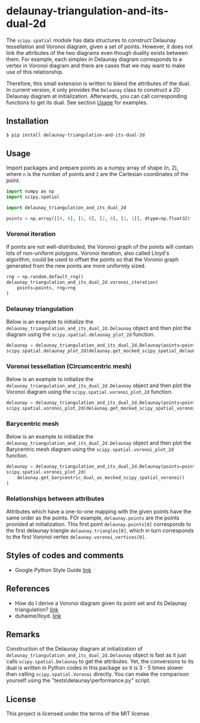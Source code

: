 # delaunay-triangulation-and-its-dual-2d

The `scipy.spatial` module has data structures to construct Delaunay tessellation and Voronoi diagram, given a set of points. However, it does not link the attributes of the two diagrams even though duality exists between them. For example, each simplex in Delaunay diagram corresponds to a vertex in Voronoi diagram and there are cases that we may want to make use of this relationship.

Therefore, this small extension is written to blend the attributes of the dual. In current version, it only provides the `Delaunay` class to construct a 2D Delaunay diagram at initialization. Afterwards, you can call corresponding functions to get its dual. See section [Usage](#usage) for examples.

## Installation
```bash
$ pip install delaunay-triangulation-and-its-dual-2d
```

## Usage

Import packages and prepare points as a numpy array of shape (n, 2), where `n` is the number of points and `2` are the Cartesian coordinates of the point.

```python
import numpy as np
import scipy.spatial

import delaunay_triangulation_and_its_dual_2d

points = np.array([[0, 0], [1, 0], [2, 0], [1, 1]], dtype=np.float32)
```

### Voronoi iteration

If points are not well-distributed, the Voronoi graph of the points will contain lots of non-uniform polygons. Voronoi iteration, also called Lloyd's algorithm, could be used to offset the points so that the Voronoi graph generated from the new points are more uniformly sized.

```python
rng = np.random.default_rng()
delaunay_triangulation_and_its_dual_2d.voronoi_iteration(
    points=points, rng=rng
)
```

### Delaunay triangulation

Below is an example to initialize the `delaunay_triangulation_and_its_dual_2d.Delaunay` object and then plot the diagram using the `scipy.spatial.delaunay_plot_2d` function.

```python
delaunay = delaunay_triangulation_and_its_dual_2d.Delaunay(points=points)
scipy.spatial.delaunay_plot_2d(delaunay.get_mocked_scipy_spatial_delaunay())
```

### Voronoi tessellation (Circumcentric mesh)

Below is an example to initialize the `delaunay_triangulation_and_its_dual_2d.Delaunay` object and then plot the Voronoi diagram using the `scipy.spatial.voronoi_plot_2d` function.

```python
delaunay = delaunay_triangulation_and_its_dual_2d.Delaunay(points=points)
scipy.spatial.voronoi_plot_2d(delaunay.get_mocked_scipy_spatial_voronoi())
```

### Barycentric mesh

Below is an example to initialize the `delaunay_triangulation_and_its_dual_2d.Delaunay` object and then plot the Barycentric mesh diagram using the `scipy.spatial.voronoi_plot_2d` function.

```python
delaunay = delaunay_triangulation_and_its_dual_2d.Delaunay(points=points)
scipy.spatial.voronoi_plot_2d(
    delaunay.get_barycentric_dual_as_mocked_scipy_spatial_voronoi()
)
```

### Relationships between attributes

Attributes which have a one-to-one mapping with the given points have the same order as the points. FOr example, `delaunay.points` are the points provided at initialization. This first point `delaunay.points[0]` corresponds to the first delaunay triangle `delaunay.triangles[0]`, which in turn corresponds to the first Voronoi vertex `delaunay.voronoi_vertices[0]`.

## Styles of codes and comments
- Google Python Style Guide [link](https://google.github.io/styleguide/pyguide.html)

## References
- How do I derive a Voronoi diagram given its point set and its Delaunay triangulation? [link](https://stackoverflow.com/q/85275)
- duhaime/lloyd. [link](https://github.com/duhaime/lloyd/tree/master)

## Remarks

Construction of the Delaunay diagram at initialization of `delaunay_triangulation_and_its_dual_2d.Delaunay` object is fast as it just calls `scipy.spatial.Delaunay` to get the attributes. Yet, the conversions to its dual is written in Python codes in this package so it is 3 - 5 times slower than calling `scipy.spatial.Voronoi` directly. You can make the comparison yourself using the "tests\delaunay\performance.py" script.

## License

This project is licensed under the terms of the MIT license.
